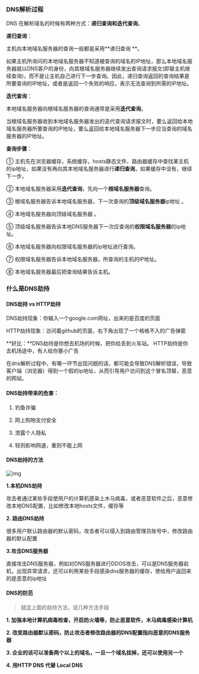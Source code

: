 ### **DNS解析过程**

DNS 在解析域名的时候有两种方式：**递归查询和迭代查询**。

 **递归查询**：

主机向本地域名服务器的查询一般都是采用**递归查询 **。

如果主机所询问的本地域名服务器不知道被查询的域名的IP地址，那么本地域名服务器就以DNS客户的身份，向其根域名服务器继续发出查询请求报文(即替主机继续查询)，而不是让主机自己进行下一步查询。因此，递归查询返回的查询结果是所要查询的IP地址，或者是返回一个失败的响应，表示无法查询到所需的IP地址。

**迭代查询**：

本地域名服务器向根域名服务器的查询通常是采用**迭代查询**。

当根域名服务器收到本地域名服务器发出的迭代查询请求报文时，要么返回给本地域名服务器所要查询的IP地址，要么返回给本地域名服务器下一步应当查询的域名服务器的IP地址。

**查询步骤**：

① 主机先在浏览器缓存，系统缓存，hosts静态文件、路由器缓存中查找某主机的ip地址，如果没有再向其本地域名服务器进行**递归查询**，如果缓存中没有，继续下一步。

② 本地域名服务器采用**迭代查询**，先向一个**根域名服务器**查询。

③ 根域名服务器告诉本地域名服务器，下一次查询的**顶级域名服务器**ip地址 。

④ 本地域名服务器向顶级域名服务器 。

⑤ 顶级域名服务器告诉本地DNS服务器下一次应查询的**权限域名服务器**的ip地址。

⑥ 本地域名服务器向权限域名服务器的ip地址进行查询。

⑦ 权限域名服务器告诉本地域名服务器，所查询的主机的IP地址。

⑧ 本地域名服务器最后把查询结果告诉主机。

### **什么是DNS劫持**

#### DNS劫持 vs HTTP劫持

DNS劫持现象：你输入一个google.com网址，出来的是百度的页面

HTTP劫持现象：访问着github的页面，右下角出现了一个格格不入的广告弹窗

**好比：**DNS劫持是你想去机场的时候，把你给丢到火车站。 HTTP劫持是你去机场途中，有人给你塞小广告



在dns解析过程中，有哪一环节出现问题的话，都可能会导致DNS解析错误，导致客户端（浏览器）得到一个假的ip地址，从而引导用户访问到这个冒名顶替，恶意的网站。

#### **DNS劫持带来的危害：**

1. 钓鱼诈骗

2. 网上购物支付安全

3. 泄露个人隐私

4. 轻则影响网速，重则不能上网

#### DNS劫持的方法

![img](http://user-gold-cdn.xitu.io/2019/6/11/16b464983affd008?imageView2)

**1.本机DNS劫持**

攻击者通过某些手段使用户的计算机感染上木马病毒，或者恶意软件之后，恶意修改本地DNS配置，比如修改本地hosts文件，缓存等

**2. 路由DNS劫持**

很多用户默认路由器的默认密码，攻击者可以侵入到路由管理员账号中，修改路由器的默认配置

**3.攻击DNS服务器**

直接攻击DNS服务器，例如对DNS服务器进行DDOS攻击，可以是DNS服务器宕机，出现异常请求，还可以利用某些手段感染dns服务器的缓存，使给用户返回来的是恶意的ip地址

#### DNS的防范

> 就这上面的劫持方法，说几种方法手段

**1. 加强本地计算机病毒检查，开启防火墙等，防止恶意软件，木马病毒感染计算机**

**2. 改变路由器默认密码，防止攻击者修改路由器的DNS配置指向恶意的DNS服务器**

**3. 企业的话可以准备两个以上的域名，一旦一个域名挂掉，还可以使用另一个**

**4. 用HTTP DNS 代替 Local DNS**

